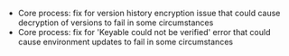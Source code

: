 - Core process: fix for version history encryption issue that could cause decryption of versions to fail in some circumstances
- Core process: fix for 'Keyable could not be verified' error that could cause environment updates to fail in some circumstances
